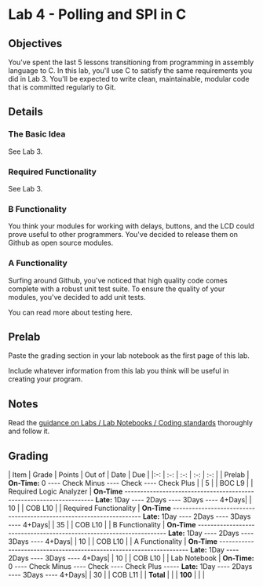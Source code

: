 # Lab 4 - Polling and SPI in C

## Objectives

You've spent the last 5 lessons transitioning from programming in assembly language to C.  In this lab, you'll use C to satisfy the same requirements you did in Lab 3.  You'll be expected to write clean, maintainable, modular code that is committed regularly to Git.

## Details

### The Basic Idea

See Lab 3.

### Required Functionality

See Lab 3.

### B Functionality

You think your modules for working with delays, buttons, and the LCD could prove useful to other programmers.  You've decided to release them on Github as open source modules.

### A Functionality

Surfing around Github, you've noticed that high quality code comes complete with a robust unit test suite.  To ensure the quality of your modules, you've decided to add unit tests.

You can read more about testing here.

## Prelab

Paste the grading section in your lab notebook as the first page of this lab.

Include whatever information from this lab you think will be useful in creating your program.

## Notes

Read the [guidance on Labs / Lab Notebooks / Coding standards](/admin/labs.html) thoroughly and follow it.

## Grading

| Item | Grade | Points | Out of | Date | Due |
|:-: | :-: | :-: | :-: | :-: |
| Prelab | **On-Time:** 0 ---- Check Minus ---- Check ---- Check Plus | | 5 | | BOC L9 |
| Required Logic Analyzer | **On-Time** -------------------------------------------------------------------- **Late:** 1Day ---- 2Days ---- 3Days ---- 4+Days| | 10 | | COB L10 |
| Required Functionality | **On-Time** -------------------------------------------------------------------- **Late:** 1Day ---- 2Days ---- 3Days ---- 4+Days| | 35 | | COB L10 |
| B Functionality | **On-Time** -------------------------------------------------------------------- **Late:** 1Day ---- 2Days ---- 3Days ---- 4+Days| | 10 | | COB L10 |
| A Functionality | **On-Time** -------------------------------------------------------------------- **Late:** 1Day ---- 2Days ---- 3Days ---- 4+Days| | 10 | | COB L10 |
| Lab Notebook | **On-Time:** 0 ---- Check Minus ---- Check ---- Check Plus ----- **Late:** 1Day ---- 2Days ---- 3Days ---- 4+Days| | 30 | | COB L11 |
| **Total** | | | **100** | | |
